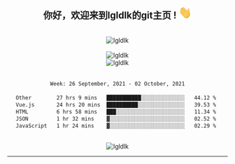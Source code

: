 <div align="center">
<h2> 你好，欢迎来到lgldlk的git主页 ! <img src="https://github.com/lgldlk/lgldlk/blob/main/gifs/Hi.gif" width="30px"></h2>
</div>

<div align="center">
 </br>
 <img src="http://aiitapp.cn:8091/?color=rgba(37,144,118,1)&shadowColor=rgba(12,16,20,1)&fontSize=120&&shadowOffsetX=9&shadowOffsetY=11" height="26px" alt="lgldlk" />
 </br>

   </br>
 <img src="https://github-readme-stats.vercel.app/api?username=lgldlk&show_icons=true&theme=gotham&locale=cn" alt="lgldlk" />
 

</br>

<img  src="http://github-readme-stats.vercel.app/api/top-langs/?username=lgldlk&show_icons=true&theme=gotham&locale=cn&layout=compact" alt="lgldlk"/>  
</br>
</br>

<!--START_SECTION:waka-->
```text
Week: 26 September, 2021 - 02 October, 2021

Other        27 hrs 9 mins   ███████████░░░░░░░░░░░░░░   44.12 % 
Vue.js       24 hrs 20 mins  ██████████░░░░░░░░░░░░░░░   39.53 % 
HTML         6 hrs 58 mins   ███░░░░░░░░░░░░░░░░░░░░░░   11.34 % 
JSON         1 hr 32 mins    ▓░░░░░░░░░░░░░░░░░░░░░░░░   02.52 % 
JavaScript   1 hr 24 mins    ▓░░░░░░░░░░░░░░░░░░░░░░░░   02.29 % 
```
<!--END_SECTION:waka-->

 </br>
  <img src="https://visitor-badge.glitch.me/badge?page_id=lgldlk" alt="lgldlk" />

---

 

